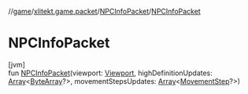 //[game](../../../index.md)/[xlitekt.game.packet](../index.md)/[NPCInfoPacket](index.md)/[NPCInfoPacket](-n-p-c-info-packet.md)

# NPCInfoPacket

[jvm]\
fun [NPCInfoPacket](-n-p-c-info-packet.md)(viewport: [Viewport](../../xlitekt.game.actor.player/-viewport/index.md), highDefinitionUpdates: [Array](https://kotlinlang.org/api/latest/jvm/stdlib/kotlin/-array/index.html)&lt;[ByteArray](https://kotlinlang.org/api/latest/jvm/stdlib/kotlin/-byte-array/index.html)?&gt;, movementStepsUpdates: [Array](https://kotlinlang.org/api/latest/jvm/stdlib/kotlin/-array/index.html)&lt;[MovementStep](../../xlitekt.game.actor.movement/-movement-step/index.md)?&gt;)
